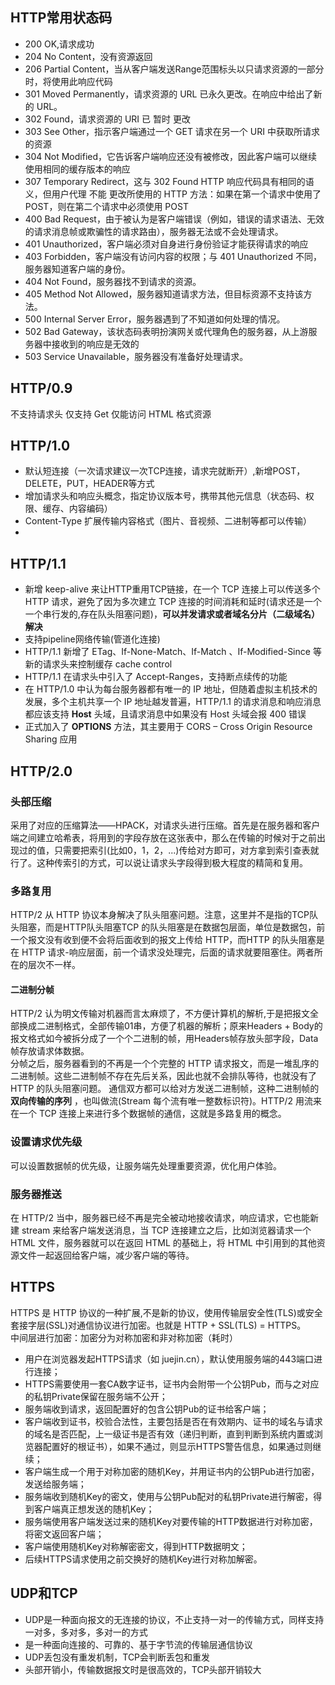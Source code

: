 ## HTTP常用状态码
+ 200 OK,请求成功
+ 204 No Content，没有资源返回
+ 206 Partial Content，当从客户端发送Range范围标头以只请求资源的一部分时，将使用此响应代码
+ 301 Moved Permanently，请求资源的 URL 已永久更改。在响应中给出了新的 URL。
+ 302 Found，请求资源的 URI 已 暂时 更改
+ 303 See Other，指示客户端通过一个 GET 请求在另一个 URI 中获取所请求的资源
+ 304 Not Modified，它告诉客户端响应还没有被修改，因此客户端可以继续使用相同的缓存版本的响应
+ 307 Temporary Redirect，这与 302 Found HTTP 响应代码具有相同的语义，但用户代理 不能 更改所使用的 HTTP 方法：如果在第一个请求中使用了 POST，则在第二个请求中必须使用 POST
+ 400 Bad Request，由于被认为是客户端错误（例如，错误的请求语法、无效的请求消息帧或欺骗性的请求路由），服务器无法或不会处理请求。
+ 401 Unauthorized，客户端必须对自身进行身份验证才能获得请求的响应
+ 403 Forbidden，客户端没有访问内容的权限；与 401 Unauthorized 不同，服务器知道客户端的身份。
+ 404 Not Found，服务器找不到请求的资源。
+ 405 Method Not Allowed，服务器知道请求方法，但目标资源不支持该方法。
+ 500 Internal Server Error，服务器遇到了不知道如何处理的情况。
+ 502 Bad Gateway，该状态码表明扮演网关或代理角色的服务器，从上游服务器中接收到的响应是无效的
+ 503 Service Unavailable，服务器没有准备好处理请求。

## HTTP/0.9
不支持请求头 仅支持 Get 仅能访问 HTML 格式资源

## HTTP/1.0
+ 默认短连接（一次请求建议一次TCP连接，请求完就断开）,新增POST，DELETE，PUT，HEADER等方式
+ 增加请求头和响应头概念，指定协议版本号，携带其他元信息（状态码、权限、缓存、内容编码）
+ Content-Type 扩展传输内容格式（图片、音视频、二进制等都可以传输）
+ 
## HTTP/1.1
+ 新增  keep-alive 来让HTTP重用TCP链接，在一个 TCP 连接上可以传送多个 HTTP 请求，避免了因为多次建立 TCP 连接的时间消耗和延时(请求还是一个一个串行发的,存在队头阻塞问题)，__可以并发请求或者域名分片（二级域名）解决__
+ 支持pipeline网络传输(管道化连接)
+ HTTP/1.1 新增了 ETag、If-None-Match、If-Match 、If-Modified-Since 等新的请求头来控制缓存  cache control
+ HTTP/1.1 在请求头中引入了 Accept-Ranges，支持断点续传的功能
+ 在 HTTP/1.0 中认为每台服务器都有唯一的 IP 地址，但随着虚拟主机技术的发展，多个主机共享一个 IP 地址越发普遍，HTTP/1.1 的请求消息和响应消息都应该支持 __Host__ 头域，且请求消息中如果没有 Host 头域会报 400 错误
+ 正式加入了 __OPTIONS__ 方法，其主要用于 CORS – Cross Origin Resource Sharing 应用

## HTTP/2.0
### 头部压缩
采用了对应的压缩算法——HPACK，对请求头进行压缩。首先是在服务器和客户端之间建立哈希表，将用到的字段存放在这张表中，那么在传输的时候对于之前出现过的值，只需要把索引(比如0，1，2，...)传给对方即可，对方拿到索引查表就行了。这种传索引的方式，可以说让请求头字段得到极大程度的精简和复用。
### 多路复用
HTTP/2 从 HTTP 协议本身解决了队头阻塞问题。注意，这里并不是指的TCP队头阻塞，而是HTTP队头阻塞TCP 的队头阻塞是在数据包层面，单位是数据包，前一个报文没有收到便不会将后面收到的报文上传给 HTTP，而HTTP 的队头阻塞是在 HTTP 请求-响应层面，前一个请求没处理完，后面的请求就要阻塞住。两者所在的层次不一样。
#### 二进制分帧
HTTP/2 认为明文传输对机器而言太麻烦了，不方便计算机的解析,于是把报文全部换成二进制格式，全部传输01串，方便了机器的解析；原来Headers + Body的报文格式如今被拆分成了一个个二进制的帧，用Headers帧存放头部字段，Data帧存放请求体数据。  
分帧之后，服务器看到的不再是一个个完整的 HTTP 请求报文，而是一堆乱序的二进制帧。这些二进制帧不存在先后关系，因此也就不会排队等待，也就没有了 HTTP 的队头阻塞问题。
通信双方都可以给对方发送二进制帧，这种二进制帧的 __双向传输的序列__ ，也叫做流(Stream 每个流有唯一整数标识符)。HTTP/2 用流来在一个 TCP 连接上来进行多个数据帧的通信，这就是多路复用的概念。
### 设置请求优先级
可以设置数据帧的优先级，让服务端先处理重要资源，优化用户体验。
### 服务器推送
在 HTTP/2 当中，服务器已经不再是完全被动地接收请求，响应请求，它也能新建 stream 来给客户端发送消息，当 TCP 连接建立之后，比如浏览器请求一个 HTML 文件，服务器就可以在返回 HTML 的基础上，将 HTML 中引用到的其他资源文件一起返回给客户端，减少客户端的等待。

## HTTPS
HTTPS 是 HTTP 协议的一种扩展,不是新的协议，使用传输层安全性(TLS)或安全套接字层(SSL)对通信协议进行加密。也就是 HTTP + SSL(TLS) = HTTPS。  
中间层进行加密：加密分为对称加密和非对称加密（耗时）
+ 用户在浏览器发起HTTPS请求（如 juejin.cn），默认使用服务端的443端口进行连接；
+ HTTPS需要使用一套CA数字证书，证书内会附带一个公钥Pub，而与之对应的私钥Private保留在服务端不公开；
+ 服务端收到请求，返回配置好的包含公钥Pub的证书给客户端；
+ 客户端收到证书，校验合法性，主要包括是否在有效期内、证书的域名与请求的域名是否匹配，上一级证书是否有效（递归判断，直到判断到系统内置或浏览器配置好的根证书），如果不通过，则显示HTTPS警告信息，如果通过则继续；
+ 客户端生成一个用于对称加密的随机Key，并用证书内的公钥Pub进行加密，发送给服务端；
+ 服务端收到随机Key的密文，使用与公钥Pub配对的私钥Private进行解密，得到客户端真正想发送的随机Key；
+ 服务端使用客户端发送过来的随机Key对要传输的HTTP数据进行对称加密，将密文返回客户端；
+ 客户端使用随机Key对称解密密文，得到HTTP数据明文；
+ 后续HTTPS请求使用之前交换好的随机Key进行对称加解密。

## UDP和TCP
+ UDP是一种面向报文的无连接的协议，不止支持一对一的传输方式，同样支持一对多，多对多，多对一的方式
+ 是一种面向连接的、可靠的、基于字节流的传输层通信协议
+ UDP丢包没有重发机制，TCP会判断丢包和重发
+ 头部开销小，传输数据报文时是很高效的，TCP头部开销较大


